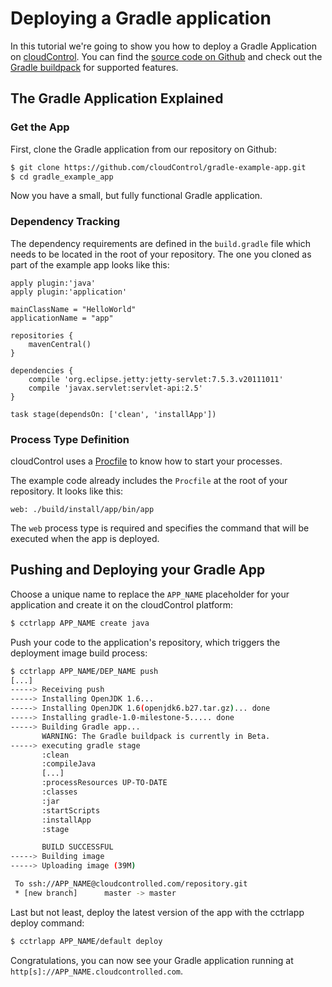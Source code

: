 # Deploying a Gradle application

In this tutorial we're going to show you how to deploy a Gradle Application on [cloudControl]. You can find the [source code on Github](https://github.com/cloudControl/gradle-example-app) and check out the [Gradle buildpack] for supported features.

## The Gradle Application Explained
### Get the App
First, clone the Gradle application from our repository on Github:

~~~bash
$ git clone https://github.com/cloudControl/gradle-example-app.git
$ cd gradle_example_app
~~~

Now you have a small, but fully functional Gradle application.

### Dependency Tracking
The dependency requirements are defined in the `build.gradle` file which needs to be located in the root of your repository. The one you cloned as part of the example app looks like this:

~~~
apply plugin:'java'
apply plugin:'application'

mainClassName = "HelloWorld"
applicationName = "app"

repositories {
    mavenCentral()
}

dependencies {
    compile 'org.eclipse.jetty:jetty-servlet:7.5.3.v20111011'
    compile 'javax.servlet:servlet-api:2.5'
}

task stage(dependsOn: ['clean', 'installApp'])
~~~

### Process Type Definition
cloudControl uses a [Procfile] to know how to start your processes.

The example code already includes the `Procfile` at the root of your repository. It looks like this:

~~~
web: ./build/install/app/bin/app
~~~

The `web` process type is required and specifies the command that will be executed when the app is deployed. 

## Pushing and Deploying your Gradle App
Choose a unique name to replace the `APP_NAME` placeholder for your application and create it on the cloudControl platform: 

~~~bash
$ cctrlapp APP_NAME create java
~~~

Push your code to the application's repository, which triggers the deployment image build process:

~~~bash
$ cctrlapp APP_NAME/DEP_NAME push
[...]
-----> Receiving push
-----> Installing OpenJDK 1.6... 
-----> Installing OpenJDK 1.6(openjdk6.b27.tar.gz)... done
-----> Installing gradle-1.0-milestone-5..... done
-----> Building Gradle app...
       WARNING: The Gradle buildpack is currently in Beta.
-----> executing gradle stage
       :clean
       :compileJava
       [...]
       :processResources UP-TO-DATE
       :classes
       :jar
       :startScripts
       :installApp
       :stage

       BUILD SUCCESSFUL
-----> Building image
-----> Uploading image (39M)

 To ssh://APP_NAME@cloudcontrolled.com/repository.git
 * [new branch]      master -> master
~~~

Last but not least, deploy the latest version of the app with the cctrlapp deploy command:

~~~bash
$ cctrlapp APP_NAME/default deploy
~~~

Congratulations, you can now see your Gradle application running at `http[s]://APP_NAME.cloudcontrolled.com`.

[cloudControl]: https://www.cloudcontrol.com/
[Gradle buildpack]: https://github.com/cloudControl/buildpack-gradle
[cloudControl-command-line-client]: https://www.cloudcontrol.com/dev-center/Platform%20Documentation#command-line-client-web-console-and-api
[Git client]: http://git-scm.com/
[Procfile]: https://www.cloudcontrol.com/dev-center/Platform%20Documentation#buildpacks-and-the-procfile
